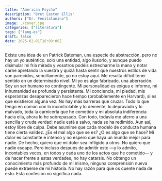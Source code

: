 ```yaml
---
title: "American Psycho"
description: "Bret Easton Ellis"
authors: ["Dr. Fenilalanino"]
image: ./cover.jpg
categories: ["literatura"]
tags: ["lang-es"]
draft: false
date: 2025-02-01T16:00:00Z
---
```


Existe una idea de un Patrick Bateman, una especie de abstracción, pero no hay un yo auténtico, solo una entidad, algo ilusorio, y aunque puedo disimular mi fría mirada y vosotros podéis estrecharme la mano y notar carne apretando la vuestra y quizá hasta sentir que nuestros estilos de vida son parecidos, sencillamente, yo no estoy aquí. Me resulta difícil tener sentido en un determinado nivel. Mi yo es algo fabricado, una aberración. Soy un ser humano no contingente. Mi personalidad es exigua e informe, mi inhumanidad es profunda y persistente. Mi conciencia, mi piedad, mis esperanzas desaparecieron hace tiempo (probablemente en Harvard), si es que existieron alguna vez. No hay más barreras que cruzar. Todo lo que tengo en común con lo incontrolable y lo demente, lo depravado y lo malvado, toda la carnicería que he cometido y mi absoluta indiferencia hacia ella, ahora lo he sobrepasado. Con todo, todavía me aferro a una sencilla y cruda verdad: nadie está a salvo, nada se ha redimido. Aun así, estoy libre de culpa. Debe asumirse que cada modelo de conducta humana tiene cierta validez. ¿Es el mal algo que se es? ¿O es algo que se hace? Mi dolor es constante e intenso y no espero que haya un mundo mejor para nadie. De hecho, quiero que mi dolor sea infligido a otros. No quiero que nadie escape. Pero incluso después de admitir esto —y lo admito, incontables veces, en todos y cada uno de los actos que he cometido— y de hacer frente a estas verdades, no hay catarsis. No obtengo un conocimiento más profundo de mí mismo, ninguna comprensión nueva puede extraerse de mi historia. No hay razón para que os cuente nada de esto. Esta confesión no significa nada.
